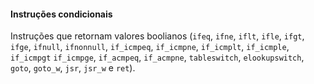 #### Instruções condicionais 

Instruções que retornam valores boolianos (`ifeq`, `ifne`, `iflt`, `ifle`, `ifgt`, `ifge`, `ifnull`, `ifnonnull`, `if_icmpeq`, `if_icmpne`, `if_icmplt`, `if_icmple`, `if_icmpgt` `if_icmpge`, `if_acmpeq`, `if_acmpne`, `tableswitch`, `elookupswitch`, `goto`, `goto_w`, `jsr`, `jsr_w` e `ret`).
